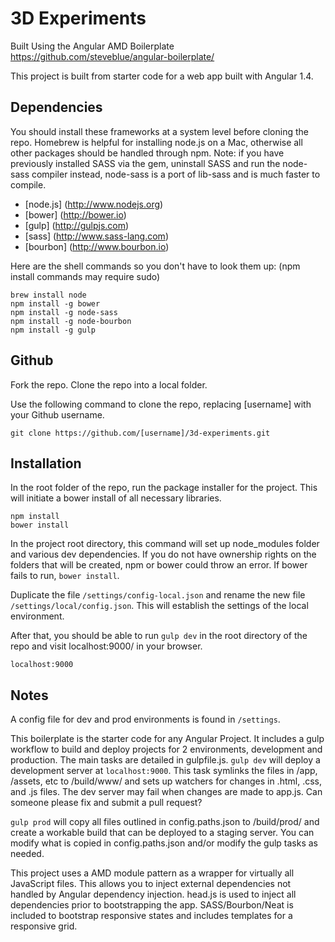 # 3D Experiments

Built Using the Angular AMD Boilerplate
https://github.com/steveblue/angular-boilerplate/

This project is built from starter code for a web app built with Angular 1.4.

## Dependencies ##

You should install these frameworks at a system level before cloning the repo. Homebrew is helpful for installing node.js on a Mac, otherwise all other packages should be handled through npm. Note: if you have previously installed SASS via the gem, uninstall SASS and run the node-sass compiler instead, node-sass is a port of lib-sass and is much faster to compile.

* [node.js] (http://www.nodejs.org)
* [bower] (http://bower.io)
* [gulp] (http://gulpjs.com)
* [sass] (http://www.sass-lang.com)
* [bourbon] (http://www.bourbon.io)


Here are the shell commands so you don't have to look them up: (npm install commands may require sudo)

```
brew install node
npm install -g bower
npm install -g node-sass
npm install -g node-bourbon
npm install -g gulp
```

## Github ##

Fork the repo.
Clone the repo into a local folder.

Use the following command to clone the repo, replacing [username] with your Github username.

```
git clone https://github.com/[username]/3d-experiments.git
```


## Installation ##

In the root folder of the repo, run the package installer for the project. This will initiate a bower install of all necessary libraries.

```
npm install
bower install
```

In the project root directory, this command will set up node_modules folder and various dev dependencies. If you do not have ownership rights on the folders that will be created, npm or bower could throw an error. If bower fails to run, `bower install`.


Duplicate the file `/settings/config-local.json` and rename the new file `/settings/local/config.json`. This will establish the settings of the local environment.

After that, you should be able to run `gulp dev` in the root directory of the repo and visit localhost:9000/ in your browser.

```
localhost:9000
```

## Notes ##

A config file for dev and prod environments is found in `/settings`.

This boilerplate is the starter code for any Angular Project. It includes a gulp workflow to build and deploy projects for 2 environments, development and production. The main tasks are detailed in gulpfile.js. `gulp dev` will deploy a development server at `localhost:9000`. This task symlinks the files in /app, /assets, etc to /build/www/ and sets up watchers for changes in .html, .css, and .js files. The dev server may fail when changes are made to app.js. Can someone please fix and submit a pull request?

`gulp prod` will copy all files outlined in config.paths.json to /build/prod/ and create a workable build that can be deployed to a staging server. You can modify what is copied in config.paths.json and/or modify the gulp tasks as needed.

This project uses a AMD module pattern as a wrapper for virtually all JavaScript files. This allows you to inject external dependencies not handled by Angular dependency injection. head.js is used to inject all dependencies prior to bootstrapping the app. SASS/Bourbon/Neat is included to bootstrap responsive states and includes templates for a responsive grid.
